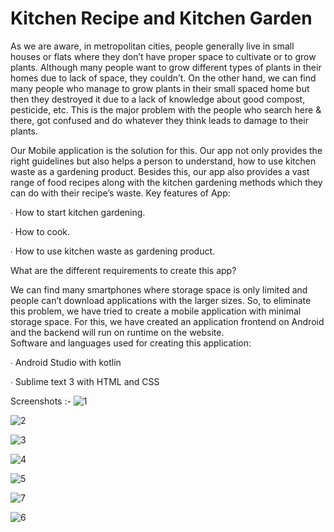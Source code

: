 
# Kitchen Recipe and Kitchen Garden


As we are aware, in metropolitan cities, people generally live in small houses or flats where they don’t have proper space to cultivate or to grow plants. Although many people want to grow different types of plants in their homes due to lack of space, they couldn’t. On the other hand, we can find many people who manage to grow plants in their small spaced home but then they destroyed it due to a lack of knowledge about good compost, pesticide, etc.
This is the major problem with the people who search here & there, got confused and do whatever they think leads to damage to their plants. 

Our Mobile application is the solution for this. Our app not only provides the right guidelines but also helps a person to understand, how to use kitchen waste as a gardening product. Besides this, our app also provides a vast range of food recipes along with the kitchen gardening methods which they can do with their recipe’s waste.
Key features of App:

∙       How to start kitchen gardening.

∙       How to cook.

∙       How to use kitchen waste as gardening product.



What are the different requirements to create this app? 

We can find many smartphones where storage space is only limited and people can’t download applications with the larger sizes. So, to eliminate this problem, we have tried to create a mobile application with minimal storage space. For this, we have created an application frontend on Android and the backend will run on runtime on the website.  
Software and languages used for creating this application:

∙       Android Studio with kotlin

∙       Sublime text 3 with HTML and CSS

Screenshots :-
![1](https://user-images.githubusercontent.com/66800459/136434592-4909978f-fdee-41ef-9b80-00df9007d08f.jpeg)

![2](https://user-images.githubusercontent.com/66800459/136434591-44180ae8-dfdd-4668-875a-a2c917a83fb5.jpeg)

![3](https://user-images.githubusercontent.com/66800459/136434580-2036f5a8-76c4-4bc6-958c-b5ea2b080d3a.jpeg)

![4](https://user-images.githubusercontent.com/66800459/136434587-24319ac1-08aa-4048-b104-756ceb8b0957.jpeg)

![5](https://user-images.githubusercontent.com/66800459/136434573-71a29700-7566-4d8d-a307-5c3cdec99a5d.jpeg)

![7](https://user-images.githubusercontent.com/66800459/136434583-0bd947dd-0a1e-4016-b089-3c37916cbbed.jpeg)

![6](https://user-images.githubusercontent.com/66800459/136434585-3bc428f6-8376-4ccb-8fdf-5ea2a1398121.jpeg)




